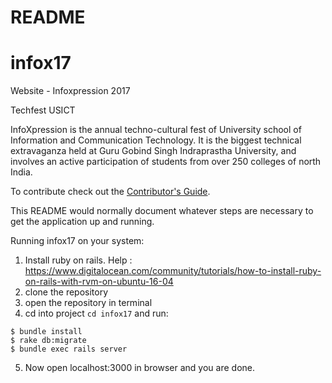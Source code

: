# README

# infox17
Website - Infoxpression 2017

Techfest USICT

InfoXpression is the annual techno-cultural fest of University school of Information and Communication Technology. It is the biggest technical extravaganza held at Guru Gobind Singh Indraprastha University, and involves an active participation of students from over 250 colleges of north India.

To contribute check out the [Contributor's Guide][COGG]. 

[COGG]: /contribution-guide.md


This README would normally document whatever steps are necessary to get the
application up and running.

Running infox17 on your system:

1. Install ruby on rails. Help : https://www.digitalocean.com/community/tutorials/how-to-install-ruby-on-rails-with-rvm-on-ubuntu-16-04
1. clone the repository
2. open the repository in terminal
3. cd into project ```cd infox17``` and run:
``` 
$ bundle install
$ rake db:migrate
$ bundle exec rails server
```

5. Now open localhost:3000 in browser and you are done.


